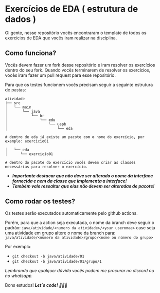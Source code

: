 # Exercícios de EDA ( estrutura de dados ) #

Oi gente, nesse repositório vocês encontraram o template de todos os exercícios de EDA que vocês iram realizar na disciplina.

## Como funciona? ##
Vocês devem fazer um fork desse repositório e iram resolver os exercícios dentro do seu fork. 
Quando vocês terminarem de resolver os exercícios, vocês iram fazer um pull request para esse repositório.

Para que os testes funcionem vocês precisam seguir a seguinte estrutura de pastas:
```
atividade
├── src
│   └── main
│       └── java
│           └── br
│               └── edu
│                   └── uepb
│                       └── eda

# dentro de eda já existe um pacote com o nome do exercício, por exemplo: exercicio01

│   └── eda
│      └── exercicio01

# dentro do pacote do exercício vocês devem criar as classes necessárias para resolver o exercício.
```

- ***Importante destacar que não deve ser alterado o nome da interface fornecida e nem da classe que implementa a interface!***
- ***Também vale ressaltar que elas não devem ser alteradas de pacote!***

## Como rodar os testes? ##

Os testes serão executados automaticamente pelo github actions.

Porém, para que a action seja executada, o nome da branch deve seguir o padrão: `java/atividade/<numero da atividade>/<your usernmae>`
case seja uma atividade em grupo altere o nome da branch para: `java/atividade/<numero da atividade>/grupo/<nome ou número do grupo>`

Por exemplo: 
- `git checkout -b java/atividade/01`
- `git checkout -b java/atividade/01/grupo/1`

*Lembrando que qualquer dúvida vocês podem me procurar no discord ou no whatsapp.*

Bons estudos! ***Let`s code! 🚀🚀🚀***


